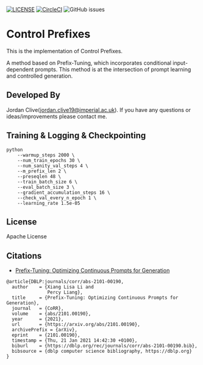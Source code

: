 [![LICENSE](https://img.shields.io/github/license/jordiclive/Convert-PolyAI-Torch.svg)](https://github.com/jordiclive/Convert-PolyAI-Torch/blob/master/LICENSE)
[![CircleCI](https://circleci.com/gh/jordiclive/Convert-PolyAI-Torch.svg?style=shield)](https://circleci.com/gh/jordiclive/Convert-PolyAI-Torch)
![GitHub issues](https://img.shields.io/github/issues/jordiclive/Convert-PolyAI-Torch.svg)


# Control Prefixes 
This is the implementation of Control Prefixes.

A method based on Prefix-Tuning, which incorporates conditional input-dependent prompts. This method is at the intersection of prompt learning
and controlled generation.
## Developed By

Jordan Clive(jordan.clive19@imperial.ac.uk). If you have any questions or ideas/improvements please contact me.


## Training & Logging & Checkpointing

```
python 
    --warmup_steps 2000 \
    --num_train_epochs 30 \
    --num_sanity_val_steps 4 \
    --m_prefix_len 2 \
    --preseqlen 48 \
    --train_batch_size 6 \
    --eval_batch_size 3 \
    --gradient_accumulation_steps 16 \
    --check_val_every_n_epoch 1 \
    --learning_rate 1.5e-05     
```




## License

Apache License

## Citations

- [Prefix-Tuning: Optimizing Continuous Prompts for Generation](https://arxiv.org/abs/2101.00190)

```bibtext
@article{DBLP:journals/corr/abs-2101-00190,
  author    = {Xiang Lisa Li and
               Percy Liang},
  title     = {Prefix-Tuning: Optimizing Continuous Prompts for Generation},
  journal   = {CoRR},
  volume    = {abs/2101.00190},
  year      = {2021},
  url       = {https://arxiv.org/abs/2101.00190},
  archivePrefix = {arXiv},
  eprint    = {2101.00190},
  timestamp = {Thu, 21 Jan 2021 14:42:30 +0100},
  biburl    = {https://dblp.org/rec/journals/corr/abs-2101-00190.bib},
  bibsource = {dblp computer science bibliography, https://dblp.org}
}
```


